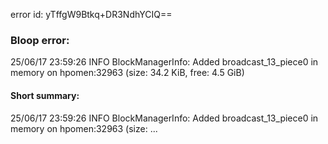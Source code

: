 error id: yTffgW9Btkq+DR3NdhYCIQ==
### Bloop error:

25/06/17 23:59:26 INFO BlockManagerInfo: Added broadcast_13_piece0 in memory on hpomen:32963 (size: 34.2 KiB, free: 4.5 GiB)
#### Short summary: 

25/06/17 23:59:26 INFO BlockManagerInfo: Added broadcast_13_piece0 in memory on hpomen:32963 (size: ...
